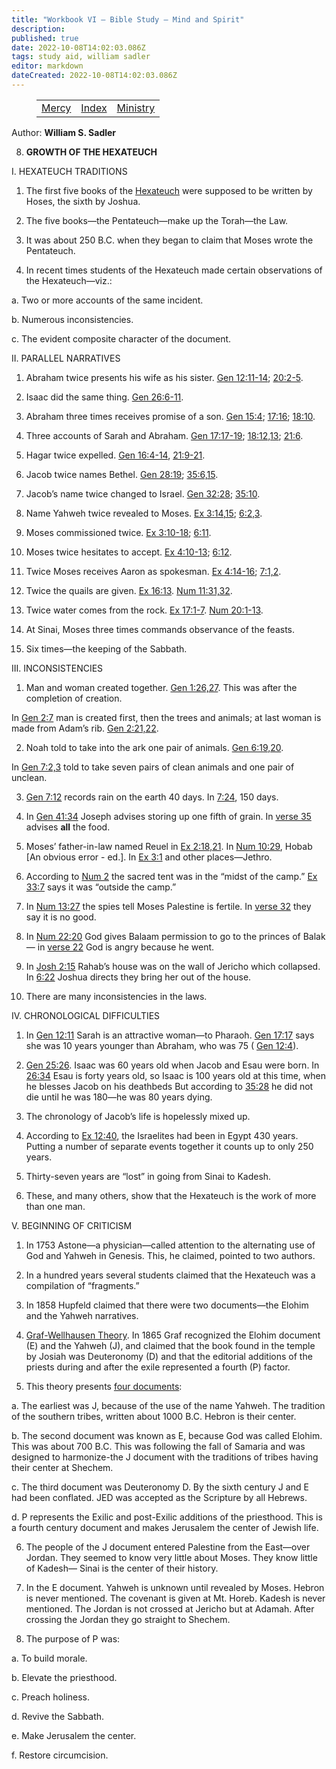 ```yaml
---
title: "Workbook VI — Bible Study — Mind and Spirit"
description: 
published: true
date: 2022-10-08T14:02:03.086Z
tags: study aid, william sadler
editor: markdown
dateCreated: 2022-10-08T14:02:03.086Z
---
```


<figure class="table chapter-navigator">
	<table>
		<tbody>
		<tr>
			<td><a href="/en/article/William_S_Sadler/Workbook_6_Bible_Study/Mercy">Mercy</a></td>
			<td><a href="/en/article/William_S_Sadler/Workbook_6_Bible_Study/Index">Index</a></td>
			<td><a href="/en/article/William_S_Sadler/Workbook_6_Bible_Study/Ministry">Ministry</a></td>
		</tr>
		</tbody>
	</table>
</figure>

Author: **William S. Sadler**


8. **GROWTH OF THE HEXATEUCH**

I. HEXATEUCH TRADITIONS

1. The first five books of the [Hexateuch](https://en.wikipedia.org/wiki/Hexateuch) were supposed to be written by Hoses, the sixth by Joshua.

2. The five books—the Pentateuch—make up the Torah—the Law.

3. It was about 250 B.C. when they began to claim that Moses wrote the Pentateuch.

4. In recent times students of the Hexateuch made certain observations of the Hexateuch—viz.:

a. Two or more accounts of the same incident.

b. Numerous inconsistencies.

c. The evident composite character of the document.

II. PARALLEL NARRATIVES

1. Abraham twice presents his wife as his sister. [Gen 12:11-14](/en/Bible/Genesis/12#v11); [20:2-5](/en/Bible/Genesis/20#v2).

2. Isaac did the same thing. [Gen 26:6-11](/en/Bible/Genesis/26#v6).

3. Abraham three times receives promise of a son. [Gen 15:4](/en/Bible/Genesis/15#v4); [17:16](/en/Bible/Genesis/17#v16); [18:10](/en/Bible/Genesis/18#v10).

4. Three accounts of Sarah and Abraham. [Gen 17:17-19](/en/Bible/Genesis/17#v17); [18:12,13](/en/Bible/Genesis/18#v12); [21:6](/en/Bible/Genesis/21.htm).

5. Hagar twice expelled. [Gen 16:4-14](/en/Bible/Genesis/16#v4), [21:9-21](/en/Bible/Genesis/21#v9).

6. Jacob twice names Bethel. [Gen 28:19](/en/Bible/Genesis/28#v19); [35:6,15](/en/Bible/Genesis/35#v6).

7. Jacob’s name twice changed to Israel. [Gen 32:28](/en/Bible/Genesis/32#v28); [35:10](/en/Bible/Genesis/35#v10).

8. Name Yahweh twice revealed to Moses. [Ex 3:14,15](/en/Bible/Exodus/3#v14); [6:2,3](/en/Bible/Exodus/6#v2).

9. Moses commissioned twice. [Ex 3:10-18](/en/Bible/Exodus/3#v10); [6:11](/en/Bible/Exodus/6.htm).

10. Moses twice hesitates to accept. [Ex 4:10-13](/en/Bible/Exodus/4#v10); [6:12](/en/Bible/Exodus/6#v12).

11. Twice Moses receives Aaron as spokesman. [Ex 4:14-16](/en/Bible/Exodus/4#v14); [7:1,2](/en/Bible/Exodus/7#v1).

12. Twice the quails are given. [Ex 16:13](/en/Bible/Exodus/16#v13). [Num 11:31,32](/en/Bible/Numbers/11#v31).

13. Twice water comes from the rock. [Ex 17:1-7](/en/Bible/Exodus/17#v1). [Num 20:1-13](/en/Bible/Numbers/20#v1).

14. At Sinai, Moses three times commands observance of the feasts.

15. Six times—the keeping of the Sabbath.

III. INCONSISTENCIES

1. Man and woman created together. [Gen 1:26,27](/en/Bible/Genesis/1#v26). This was after the completion of creation.

In [Gen 2:7](/en/Bible/Genesis/2#v7) man is created first, then the trees and animals; at last woman is made from Adam’s rib. [Gen 2:21,22](/en/Bible/Genesis/2#v21).

2. Noah told to take into the ark one pair of animals. [Gen 6:19,20](/en/Bible/Genesis/6#v19).

In [Gen 7:2,3](/en/Bible/Genesis/7#v2) told to take seven pairs of clean animals and one pair of unclean.

3. [Gen 7:12](/en/Bible/Genesis/7#v2) records rain on the earth 40 days. In [7:24](/en/Bible/Genesis/7#v24), 150 days.

4. In [Gen 41:34](/en/Bible/Genesis/41#v34) Joseph advises storing up one fifth of grain. In [verse 35](/en/Bible/Genesis/41#v35) advises **all** the food.

5. Moses’ father-in-law named Reuel in [Ex 2:18,21](/en/Bible/Exodus/2#v18). In [Num 10:29](/en/Bible/Numbers/10#v29), Hobab \[An obvious error - ed.\]. In [Ex 3:1](/en/Bible/Exodus/3#v1) and other places—Jethro.

6. According to [Num 2](/en/Bible/Numbers/2.htm) the sacred tent was in the “midst of the camp.” [Ex 33:7](/en/Bible/Exodus/33#v7) says it was “outside the camp.”

7. In [Num 13:27](/en/Bible/Numbers/13#v27) the spies tell Moses Palestine is fertile. In [verse 32](/en/Bible/Numbers/13#v32) they say it is no good.

8. In [Num 22:20](/en/Bible/Numbers/22#v20) God gives Balaam permission to go to the princes of Balak— in [verse 22](/en/Bible/Numbers/22#v22) God is angry because he went.

9. In [Josh 2:15](/en/Bible/Joshua/2#v15) Rahab’s house was on the wall of Jericho which collapsed. In [6:22](/en/Bible/Joshua/6#v22) Joshua directs they bring her out of the house.

10. There are many inconsistencies in the laws.

IV. CHRONOLOGICAL DIFFICULTIES

1. In [Gen 12:11](/en/Bible/Genesis/12#v11) Sarah is an attractive woman—to Pharaoh. [Gen 17:17](/en/Bible/Genesis/17#v17) says she was 10 years younger than Abraham, who was 75 ( [Gen 12:4](/en/Bible/Genesis/12#v4)).

2. [Gen 25:26](/en/Bible/Genesis/25#v26). Isaac was 60 years old when Jacob and Esau were born. In [26:34](/en/Bible/Genesis/26#v34) Esau is forty years old, so Isaac is 100 years old at this time, when he blesses Jacob on his deathbeds But according to [35:28](/en/Bible/Genesis/35#v28) he did not die until he was 180—he was 80 years dying.

3. The chronology of Jacob’s life is hopelessly mixed up.

4. According to [Ex 12:40](/en/Bible/Exodus/12#v40), the Israelites had been in Egypt 430 years. Putting a number of separate events together it counts up to only 250 years.

5. Thirty-seven years are “lost” in going from Sinai to Kadesh.

6. These, and many others, show that the Hexateuch is the work of more than one man.

V. BEGINNING OF CRITICISM

1. In 1753 Astone—a physician—called attention to the alternating use of God and Yahweh in Genesis. This, he claimed, pointed to two authors.

2. In a hundred years several students claimed that the Hexateuch was a compilation of “fragments.”

3. In 1858 Hupfeld claimed that there were two documents—the Elohim and the Yahweh narratives.

4. [Graf-Wellhausen Theory](https://en.wikipedia.org/wiki/Documentary_hypothesis). In 1865 Graf recognized the Elohim document (E) and the Yahweh (J), and claimed that the book found in the temple by Josiah was Deuteronomy (D) and that the editorial additions of the priests during and after the exile represented a fourth (P) factor.

5. This theory presents [four documents](https://en.wikipedia.org/wiki/Documentary_hypothesis):

a. The earliest was J, because of the use of the name Yahweh. The tradition of the southern tribes, written about 1000 B.C. Hebron is their center.

b. The second document was known as E, because God was called Elohim. This was about 700 B.C. This was following the fall of Samaria and was designed to harmonize-the J document with the traditions of tribes having their center at Shechem.

c. The third document was Deuteronomy D. By the sixth century J and E had been conflated. JED was accepted as the Scripture by all Hebrews.

d. P represents the Exilic and post-Exilic additions of the priesthood. This is a fourth century document and makes Jerusalem the center of Jewish life.

6. The people of the J document entered Palestine from the East—over Jordan. They seemed to know very little about Moses. They know little of Kadesh— Sinai is the center of their history.

7. In the E document. Yahweh is unknown until revealed by Moses. Hebron is never mentioned. The covenant is given at Mt. Horeb. Kadesh is never mentioned. The Jordan is not crossed at Jericho but at Adamah. After crossing the Jordan they go straight to Shechem.

8. The purpose of P was:

a. To build morale.

b. Elevate the priesthood.

c. Preach holiness.

d. Revive the Sabbath.

e. Make Jerusalem the center.

f. Restore circumcision.


<br>

